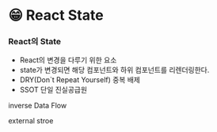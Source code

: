 # 😁 React State

### React의 State

* React의 변경을 다루기 위한 요소&#x20;
* state가 변경되면 해당 컴포넌트와 하위 컴포넌트를 리렌더링한다.
* DRY(Don\`t Repeat Yourself) 중복 배제&#x20;
* SSOT 단일 진실공급원

inverse Data Flow

external stroe

